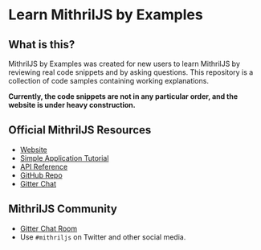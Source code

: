 # Learn MithrilJS by Examples

## What is this?

MithrilJS by Examples was created for new users to learn MithrilJS by reviewing real code snippets and by asking questions.
This repository is a collection of code samples containing working explanations.

**Currently, the code snippets are not in any particular order, and the website is under heavy construction.**

## Official MithrilJS Resources

- [Website](https://mithril.js.org)
- [Simple Application Tutorial](https://mithril.js.org/simple-application.html)
- [API Reference](https://mithril.js.org/api.html)
- [GitHub Repo](https://github.com/MithrilJS/mithril.js)
- [Gitter Chat](https://gitter.im/mithriljs/mithril.js)

## MithrilJS Community

- [Gitter Chat Room](https://gitter.im/mithriljs/mithril.js)
- Use `#mithriljs` on Twitter and other social media.
